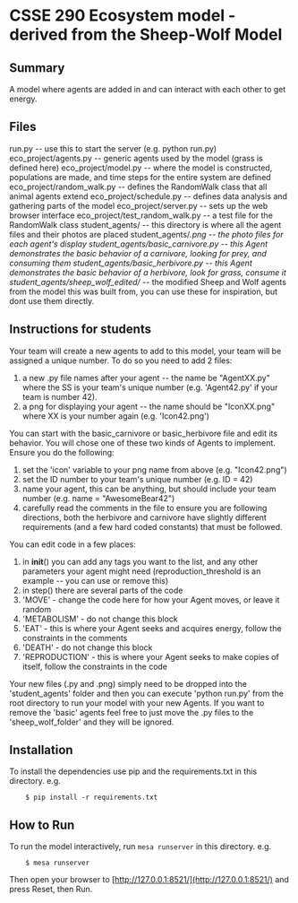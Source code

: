 # CSSE 290 Ecosystem model - derived from the Sheep-Wolf Model

## Summary

A model where agents are added in and can interact with each other to get energy. 

## Files
run.py -- use this to start the server (e.g. python run.py)
eco_project/agents.py -- generic agents used by the model (grass is defined here) 
eco_project/model.py -- where the model is constructed, populations are made, and time steps for the entire system are defined
eco_project/random_walk.py -- defines the RandomWalk class that all animal agents extend
eco_project/schedule.py -- defines data analysis and gathering parts of the model
eco_project/server.py -- sets up the web browser interface
eco_project/test_random_walk.py -- a test file for the RandomWalk class
student_agents/ -- this directory is where all the agent files and their photos are placed
student_agents/*.png -- the photo files for each agent's display 
student_agents/basic_carnivore.py -- this Agent demonstrates the basic behavior of a carnivore, looking for prey, and consuming them
student_agents/basic_herbivore.py -- this Agent demonstrates the basic behavior of a herbivore, look for grass, consume it
student_agents/sheep_wolf_edited/* -- the modified Sheep and Wolf agents from the model this was built from, you can use these for inspiration, but dont use them directly.

## Instructions for students
Your team will create a new agents to add to this model, your team will be assigned a unique number. To do so you need to add 2 files:

1. a new .py file names after your agent -- the name be "AgentXX.py" where the SS is your team's unique number (e.g. 'Agent42.py' if your team is number 42).
2. a png for displaying your agent -- the name should be "IconXX.png" where XX is your number again (e.g. 'Icon42.png')

You can start with the basic_carnivore or basic_herbivore file and edit its behavior. You will chose one of these two kinds of Agents
to implement. Ensure you do the following:

1. set the 'icon' variable to your png name from above (e.g. "Icon42.png")
2. set the ID number to your team's unique number (e.g. ID = 42)
3. name your agent, this can be anything, but should include your team number (e.g. name = "AwesomeBear42")
4. carefully read the comments in the file to ensure you are following directions, both the herbivore and carnivore have slightly different requirements (and a few hard coded constants) that must be followed. 

You can edit code in a few places:
1. in __init__() you can add any tags you want to the list, and any other parameters your agent might need (reproduction_threshold is an example -- you can use or remove this)
2. in step() there are several parts of the code
 1. 'MOVE' - change the code here for how your Agent moves, or leave it random
 2. 'METABOLISM' - do not change this block
 3. 'EAT' - this is where your Agent seeks and acquires energy, follow the constraints in the comments
 4. 'DEATH' - do not change this block
 5. 'REPRODUCTION' - this is where your Agent seeks to make copies of itself, follow the constraints in the code

Your new files (.py and .png) simply need to be dropped into the 'student_agents' folder and then you can execute 'python run.py' from the root directory to run your model with your new Agents. If you want to remove the 'basic' agents feel free to just move the .py files to the 'sheep_wolf_folder' and they will be ignored.

## Installation

To install the dependencies use pip and the requirements.txt in this directory. e.g.

```
    $ pip install -r requirements.txt
```

## How to Run

To run the model interactively, run ``mesa runserver`` in this directory. e.g.

```
    $ mesa runserver
```

Then open your browser to [http://127.0.0.1:8521/](http://127.0.0.1:8521/) and press Reset, then Run.

